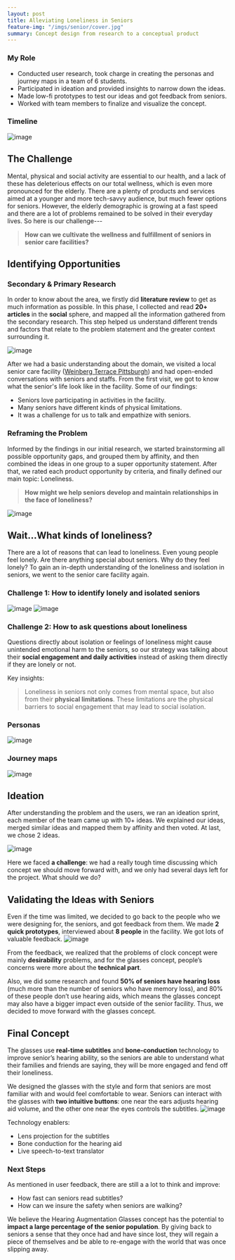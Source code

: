 ```yaml
---
layout: post
title: Alleviating Loneliness in Seniors
feature-img: "/imgs/senior/cover.jpg"
summary: Concept design from research to a conceptual product
---
```


### My Role
- Conducted user research, took charge in creating the personas and journey maps in a team of 6 students.
- Participated in ideation and provided insights to narrow down the ideas.
- Made low-fi prototypes to test our ideas and got feedback from seniors.
- Worked with team members to finalize and visualize the concept.

### Timeline
![image](/imgs/senior/timeline.jpg)

## The Challenge
Mental, physical and social activity are essential to our health, and a lack of these has deleterious effects on our total wellness, which is even more pronounced for the elderly. There are a plenty of products and services aimed at a younger and more tech-savvy audience, but much fewer options for seniors. However, the elderly demographic is growing at a fast speed and there are a lot of problems remained to be solved in their everyday lives. So here is our challenge---

> **How can we cultivate the wellness and fulfillment of seniors in senior care facilities?**

## Identifying Opportunities
### Secondary & Primary Research
In order to know about the area, we firstly did **literature review** to get as much information as possible. In this phase, I collected and read **20+ articles** in the **social** sphere, and mapped all the information gathered from the secondary research. This step helped us understand different trends and factors that relate to the problem statement and the greater context surrounding it.

![image](/imgs/senior/literature.png)

After we had a basic understanding about the domain, we visited a local senior care facility ([Weinberg Terrace Pittsburgh](https://www.jaapgh.org/our-residences/weinberg-terrace-personal-care)) and had open-ended conversations with seniors and staffs. From the first visit, we got to know what the senior's life look like in the facility. Some of our findings:
- Seniors love participating in activities in the facility.
- Many seniors have different kinds of physical limitations.
- It was a challenge for us to talk and empathize with seniors.

### Reframing the Problem
Informed by the findings in our initial research, we started brainstorming all possible opportunity gaps, and grouped them by affinity, and then combined the ideas in one group to a super opportunity statement. After that, we rated each product opportunity by criteria, and finally defined our main topic: Loneliness.
> **How might we help seniors develop and maintain relationships in the face of loneliness?**

![image](/imgs/senior/pog.png)

## Wait...What kinds of loneliness?
There are a lot of reasons that can lead to loneliness. Even young people feel lonely. Are there anything special about seniors. Why do they feel lonely? To gain an in-depth understanding of the loneliness and isolation in seniors, we went to the senior care facility again.
### Challenge 1: How to identify lonely and isolated seniors
![image](/imgs/senior/interview.jpg)
![image](/imgs/senior/observation.jpg)

### Challenge 2: How to ask questions about loneliness
Questions directly about isolation or feelings of loneliness might cause unintended emotional harm to the seniors, so our strategy was talking about their **social engagement and daily activities** instead of asking them directly if they are lonely or not.

Key insights:
> Loneliness in seniors not only comes from mental space, but also from their **physical limitations**. These limitations are the physical barriers to social engagement that may lead to social isolation.

### Personas
![image](/imgs/senior/persona.png)
### Journey maps
![image](/imgs/senior/journey.png)

## Ideation
After understanding the problem and the users, we ran an ideation sprint, each member of the team came up with 10+ ideas. We explained our ideas, merged similar ideas and mapped them by affinity and then voted. At last, we chose 2 ideas.

![image](/imgs/senior/ideation.jpg)

Here we faced **a challenge**: we had a really tough time discussing which concept we should move forward with, and we only had several days left for the project. What should we do?

## Validating the Ideas with Seniors

Even if the time was limited, we decided to go back to the people who we were designing for, the seniors, and got feedback from them. We made **2 quick prototypes**, interviewed about **8 people** in the facility. We got lots of valuable feedback.
![image](/imgs/senior/feedback.jpg)

From the feedback, we realized that the problems of clock concept were mainly **desirability** problems, and for the glasses concept, people’s concerns were more about the **technical part**.

Also, we did some research and found **50% of seniors have hearing loss** (much more than the number of seniors who have memory loss), and 80% of these people don’t use hearing aids, which means the glasses concept may also have a bigger impact even outside of the senior facility. Thus, we decided to move forward with the glasses concept.

## Final Concept
The glasses use **real-time subtitles** and **bone-conduction** technology to improve senior’s hearing ability, so the seniors are able to understand what their families and friends are saying, they will be more engaged and fend off their loneliness.

We designed the glasses with the style and form that seniors are most familiar with and would feel comfortable to wear. Seniors can interact with the glasses with **two intuitive buttons**: one near the ears adjusts hearing aid volume, and the other one near the eyes controls the subtitles.
![image](/imgs/senior/final.jpg)

Technology enablers:
- Lens projection for the subtitles
- Bone conduction for the hearing aid
- Live speech-to-text translator

### Next Steps
As mentioned in user feedback, there are still a a lot to think and improve:
* How fast can seniors read subtitles?
* How can we insure the safety when seniors are walking?

We believe the Hearing Augmentation Glasses concept has the potential to **impact a large percentage of the senior population**. By giving back to seniors a sense that they once had and have since lost, they will regain a piece of themselves and be able to re-engage with the world that was once slipping away.
